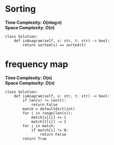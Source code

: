 # Sorting
**Time Complexity: $O(n \log n)$**\
**Space Complexity: $O(n)$**
```python=
class Solution:
    def isAnagram(self, s: str, t: str) -> bool:
        return sorted(s) == sorted(t)
```
# frequency map
**Time Complexity: $O(n)$**\
**Space Complexity: $O(n)$**
```python=
class Solution:
    def isAnagram(self, s: str, t: str) -> bool:
        if len(s) != len(t):
            return False
        match = defaultdict(int)
        for i in range(len(s)):
            match[s[i]] += 1
            match[t[i]] -= 1
        for i in match:
            if match[i] != 0:
                return False
        return True

```